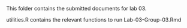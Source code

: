 This folder contains the submitted documents for lab 03. 

utilities.R contains the relevant functions to run Lab-03-Group-03.Rmd
